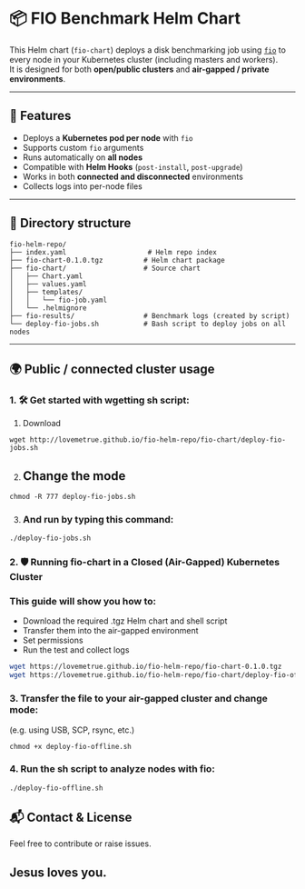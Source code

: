 # 📦 FIO Benchmark Helm Chart

This Helm chart (`fio-chart`) deploys a disk benchmarking job using [`fio`](https://github.com/axboe/fio) to every node in your Kubernetes cluster (including masters and workers).  
It is designed for both **open/public clusters** and **air-gapped / private environments**.

---

## 🚀 Features

- Deploys a **Kubernetes pod per node** with `fio`
- Supports custom `fio` arguments
- Runs automatically on **all nodes**
- Compatible with **Helm Hooks** (`post-install`, `post-upgrade`)
- Works in both **connected and disconnected** environments
- Collects logs into per-node files

---

## 📁 Directory structure
```
fio-helm-repo/
├── index.yaml                    # Helm repo index
├── fio-chart-0.1.0.tgz          # Helm chart package
├── fio-chart/                   # Source chart
│   ├── Chart.yaml
│   ├── values.yaml
│   ├── templates/
│   │   └── fio-job.yaml
│   └── .helmignore
├── fio-results/                 # Benchmark logs (created by script)
└── deploy-fio-jobs.sh           # Bash script to deploy jobs on all nodes
```

---

## 🌍 Public / connected cluster usage

### 1. 🛠️ Get started with wgetting sh script:

1. Download
```
wget http://lovemetrue.github.io/fio-helm-repo/fio-chart/deploy-fio-jobs.sh
```
2. ## Change the mode
```
chmod -R 777 deploy-fio-jobs.sh
```
3. ### And run by typing this command:

```bash
./deploy-fio-jobs.sh
```

### 2. 🛡️ Running fio-chart in a Closed (Air-Gapped) Kubernetes Cluster

### This guide will show you how to:
- Download the required .tgz Helm chart and shell script
- Transfer them into the air-gapped environment
- Set permissions
- Run the test and collect logs

```bash
wget https://lovemetrue.github.io/fio-helm-repo/fio-chart-0.1.0.tgz
wget https://lovemetrue.github.io/fio-helm-repo/fio-chart/deploy-fio-offline.sh
```

### 3. Transfer the file to your air-gapped cluster and change mode:

(e.g. using USB, SCP, rsync, etc.)

```
chmod +x deploy-fio-offline.sh
```

### 4. Run the sh script to analyze nodes with fio:
```bash
./deploy-fio-offline.sh
```

## 📬 Contact & License

Feel free to contribute or raise issues. 

## Jesus loves you.
